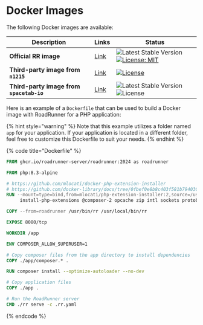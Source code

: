 # Docker Images

The following Docker images are available:

| Description                              | Links                                                                             | Status                                                                                                                                                                                                                   |
|------------------------------------------|-----------------------------------------------------------------------------------|--------------------------------------------------------------------------------------------------------------------------------------------------------------------------------------------------------------------------|
| **Official RR image**                    | [Link](https://github.com/roadrunner-server/roadrunner/pkgs/container/roadrunner) | ![Latest Stable Version](https://img.shields.io/github/v/release/roadrunner-server/roadrunner.svg?maxAge=30) [![License: MIT](https://img.shields.io/badge/License-MIT-yellow.svg)](https://opensource.org/licenses/MIT) |
| **Third-party image from `n1215`**       | [Link](https://github.com/n1215/roadrunner-docker-skeleton)                       | [![License](https://poser.pugx.org/n1215/roadrunner-docker-skeleton/license)](https://packagist.org/packages/n1215/roadrunner-docker-skeleton)                                                                           |
| **Third-party image from `spacetab-io`** | [Link](https://github.com/spacetab-io/docker-roadrunner-php)                      | ![Latest Stable Version](https://img.shields.io/github/v/release/spacetab-io/docker-roadrunner-php) ![License](https://img.shields.io/github/license/spacetab-io/docker-roadrunner-php)                                  |

Here is an example of a `Dockerfile` that can be used to build a Docker image with RoadRunner for a PHP application:

{% hint style="warning" %} 
Note that this example utilizes a folder named `app` for your application. If your application is located in a different folder, feel free to customize this Dockerfile to suit your needs.
{% endhint %}

{% code title="Dockerfile" %}

```dockerfile
FROM ghcr.io/roadrunner-server/roadrunner:2024 as roadrunner

FROM php:8.3-alpine

# https://github.com/mlocati/docker-php-extension-installer
# https://github.com/docker-library/docs/tree/0fbef0e8b8c403f581b794030f9180a68935af9d/php#how-to-install-more-php-extensions
RUN --mount=type=bind,from=mlocati/php-extension-installer:2,source=/usr/bin/install-php-extensions,target=/usr/local/bin/install-php-extensions \
     install-php-extensions @composer-2 opcache zip intl sockets protobuf

COPY --from=roadrunner /usr/bin/rr /usr/local/bin/rr

EXPOSE 8080/tcp

WORKDIR /app

ENV COMPOSER_ALLOW_SUPERUSER=1

# Copy composer files from the app directory to install dependencies
COPY ./app/composer.* .

RUN composer install --optimize-autoloader --no-dev

# Copy application files
COPY ./app .

# Run the RoadRunner server
CMD ./rr serve -c .rr.yaml
```

{% endcode %}
